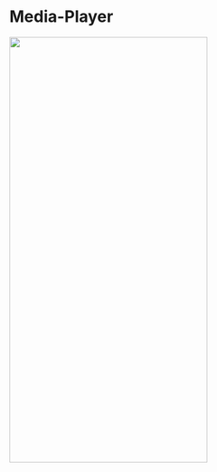 # Media-Player

<img src = "https://user-images.githubusercontent.com/70067211/106101524-05fca780-6164-11eb-9198-8347cb2f1202.png" width="350" height="750" />
